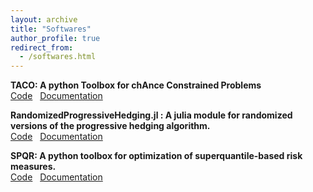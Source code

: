 ```yaml
---
layout: archive
title: "Softwares"
author_profile: true
redirect_from:
  - /softwares.html
---
```


**TACO: A python Toolbox for chAnce Constrained Problems**  
[Code](https://github.com/yassine-laguel/taco) &nbsp;
[Documentation](https://yassine-laguel.github.io/taco/index.html)

**RandomizedProgressiveHedging.jl : A julia module for randomized versions of the progressive hedging algorithm.**  
[Code](https://github.com/yassine-laguel/RandomizedProgressiveHedging.jl) &nbsp;
[Documentation](https://yassine-laguel.github.io/RandomizedProgressiveHedging.jl/stable/)

**SPQR: A python toolbox for optimization of superquantile-based risk measures.**  
[Code](https://github.com/yassine-laguel/spqr) &nbsp;
[Documentation](https://yassine-laguel.github.io/spqr/)


<!--
{% if author.googlescholar %}
  You can also find my articles on <u><a href="{{author.googlescholar}}">my Google Scholar profile</a>.</u>
{% endif %}

{% include base_path %}

{% for post in site.publications reversed %}
  {% include archive-single.html %}
{% endfor %} -->
